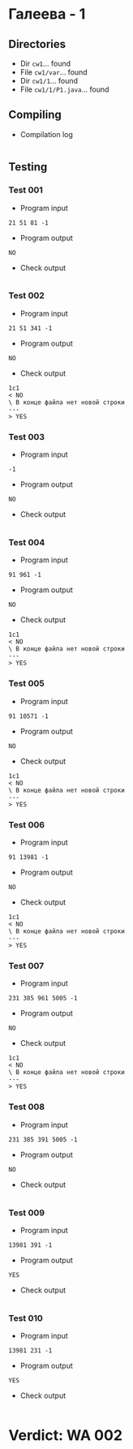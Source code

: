 # Галеева - 1
## Directories
- Dir `cw1`... found
- File `cw1/var`... found
- Dir `cw1/1`... found
- File `cw1/1/P1.java`... found
## Compiling
- Compilation log
```

```
## Testing
### Test 001
- Program input
```
21 51 81 -1

```
- Program output
```
NO
```
- Check output
```

```
### Test 002
- Program input
```
21 51 341 -1

```
- Program output
```
NO
```
- Check output
```
1c1
< NO
\ В конце файла нет новой строки
---
> YES

```
### Test 003
- Program input
```
-1

```
- Program output
```
NO
```
- Check output
```

```
### Test 004
- Program input
```
91 961 -1

```
- Program output
```
NO
```
- Check output
```
1c1
< NO
\ В конце файла нет новой строки
---
> YES

```
### Test 005
- Program input
```
91 10571 -1

```
- Program output
```
NO
```
- Check output
```
1c1
< NO
\ В конце файла нет новой строки
---
> YES

```
### Test 006
- Program input
```
91 13981 -1

```
- Program output
```
NO
```
- Check output
```
1c1
< NO
\ В конце файла нет новой строки
---
> YES

```
### Test 007
- Program input
```
231 385 961 5005 -1

```
- Program output
```
NO
```
- Check output
```
1c1
< NO
\ В конце файла нет новой строки
---
> YES

```
### Test 008
- Program input
```
231 385 391 5005 -1

```
- Program output
```
NO
```
- Check output
```

```
### Test 009
- Program input
```
13981 391 -1

```
- Program output
```
YES
```
- Check output
```

```
### Test 010
- Program input
```
13981 231 -1

```
- Program output
```
YES
```
- Check output
```

```
# Verdict: WA 002
